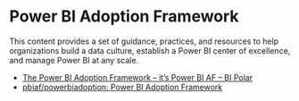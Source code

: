 # Power BI Adoption Framework

This content provides a set of guidance, practices, and resources to help organizations build a data culture, establish a Power BI center of excellence, and manage Power BI at any scale.

* [The Power BI Adoption Framework – it’s Power BI AF – BI Polar](https://ssbipolar.com/2019/12/12/the-power-bi-adoption-framework-its-power-bi-af/)
* [pbiaf/powerbiadoption: Power BI Adoption Framework](https://github.com/pbiaf/powerbiadoption)